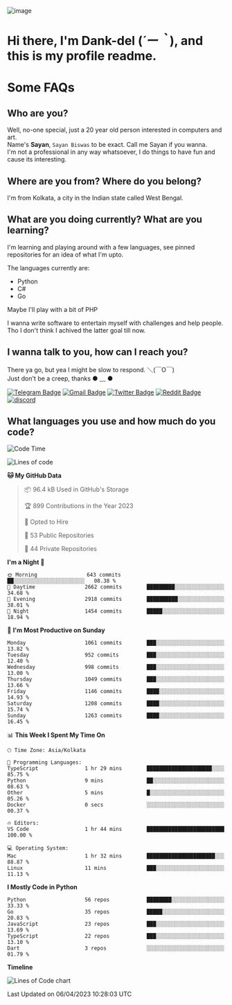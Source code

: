 ![image](https://user-images.githubusercontent.com/63096193/125182844-29f20800-e22f-11eb-8dc9-b0f2d29647bb.png)

# **Hi there, I'm Dank-del (*´ー｀*), and this is my profile readme.**
<!--  [![Profile views](https://gpvc.arturio.dev/dank-del)](https://github.com/dank-del) -->
# Some FAQs

## **Who are you?**

Well, no-one special, just a 20 year old person interested in computers and art. \
Name's **Sayan**, `Sayan Biswas` to be exact. Call me Sayan if you wanna. \
I'm not a professional in any way whatsoever, I do things to have fun and cause its interesting.

## **Where are you from? Where do you belong?**

I'm from Kolkata, a city in the Indian state called West Bengal.

## **What are you doing currently? What are you learning?**

I'm learning and playing around with a few languages, see pinned repositories for an idea of what I'm upto.

The languages currently are:

- Python
- C#
- Go

Maybe I'll play with a bit of PHP

I wanna write software to entertain myself with challenges and help people. \
Tho I don't think I achived the latter goal till now.

<!--## **Eww, I see a weeb profile.**

Can't help it, it's the best way to hide my face on this account
> Why do people hate weebs .-.

## **Cool, what more interests you?**

My interests are quite, weird. They're scattered all over the place. \
I've been fascinated by music and have studied it since the age of 6, I've performed on stage and on air but yeah now I've been away from that. I specialize in key instruments. \
Another thing that interests me is Media Production, aka, working with audio, video and broadcasting media.

> I just like art in general. also feeds the reason of me being obsessed with Japanese drawings (⋟ ﹏ ⋞)-->

## **I wanna talk to you, how can I reach you?**

There ya go, but yea I might be slow to respond. ＼(￣O￣) \
Just don't be a creep, thanks ● ﹏ ●

[![Telegram Badge](https://img.shields.io/badge/-dank_as_fuck-1ca0f1?style=flat-square&logo=telegram&logoColor=white&link=https://t.me/dank_as_fuck)](https://t.me/dank_as_fuck)
[![Gmail Badge](https://img.shields.io/badge/-sayan@asia.com-c14438?style=flat-square&logo=Gmail&logoColor=white&link=mailto:sayan@asia.com)](mailto:sayan@asia.com)
[![Twitter Badge](https://img.shields.io/twitter/follow/TheDankDel?style=social)](https://twitter.com/TheDankDel)
[![Reddit Badge](https://img.shields.io/reddit/user-karma/combined/dank_as_fuck_?style=social)](https://www.reddit.com/user/dank_as_fuck_/)
[![discord](https://discord-md-badge.vercel.app/api/shield/506536929152466945?style=social)](https://discordapp.com/users/506536929152466945)

## **What languages you use and how much do you code?**

<!--START_SECTION:waka-->
![Code Time](http://img.shields.io/badge/Code%20Time-1%2C126%20hrs%2019%20mins-blue)

![Lines of code](https://img.shields.io/badge/From%20Hello%20World%20I%27ve%20Written-4.4%20million%20lines%20of%20code-blue)

**🐱 My GitHub Data** 

> 📦 96.4 kB Used in GitHub's Storage 
 > 
> 🏆 899 Contributions in the Year 2023
 > 
> 💼 Opted to Hire
 > 
> 📜 53 Public Repositories 
 > 
> 🔑 44 Private Repositories 
 > 
**I'm a Night 🦉** 

```text
🌞 Morning                643 commits         ██░░░░░░░░░░░░░░░░░░░░░░░   08.38 % 
🌆 Daytime                2662 commits        █████████░░░░░░░░░░░░░░░░   34.68 % 
🌃 Evening                2918 commits        ██████████░░░░░░░░░░░░░░░   38.01 % 
🌙 Night                  1454 commits        █████░░░░░░░░░░░░░░░░░░░░   18.94 % 
```
📅 **I'm Most Productive on Sunday** 

```text
Monday                   1061 commits        ███░░░░░░░░░░░░░░░░░░░░░░   13.82 % 
Tuesday                  952 commits         ███░░░░░░░░░░░░░░░░░░░░░░   12.40 % 
Wednesday                998 commits         ███░░░░░░░░░░░░░░░░░░░░░░   13.00 % 
Thursday                 1049 commits        ███░░░░░░░░░░░░░░░░░░░░░░   13.66 % 
Friday                   1146 commits        ████░░░░░░░░░░░░░░░░░░░░░   14.93 % 
Saturday                 1208 commits        ████░░░░░░░░░░░░░░░░░░░░░   15.74 % 
Sunday                   1263 commits        ████░░░░░░░░░░░░░░░░░░░░░   16.45 % 
```


📊 **This Week I Spent My Time On** 

```text
🕑︎ Time Zone: Asia/Kolkata

💬 Programming Languages: 
TypeScript               1 hr 29 mins        █████████████████████░░░░   85.75 % 
Python                   9 mins              ██░░░░░░░░░░░░░░░░░░░░░░░   08.63 % 
Other                    5 mins              █░░░░░░░░░░░░░░░░░░░░░░░░   05.26 % 
Docker                   0 secs              ░░░░░░░░░░░░░░░░░░░░░░░░░   00.37 % 

🔥 Editors: 
VS Code                  1 hr 44 mins        █████████████████████████   100.00 % 

💻 Operating System: 
Mac                      1 hr 32 mins        ██████████████████████░░░   88.87 % 
Linux                    11 mins             ███░░░░░░░░░░░░░░░░░░░░░░   11.13 % 
```

**I Mostly Code in Python** 

```text
Python                   56 repos            ████████░░░░░░░░░░░░░░░░░   33.33 % 
Go                       35 repos            █████░░░░░░░░░░░░░░░░░░░░   20.83 % 
JavaScript               23 repos            ███░░░░░░░░░░░░░░░░░░░░░░   13.69 % 
TypeScript               22 repos            ███░░░░░░░░░░░░░░░░░░░░░░   13.10 % 
Dart                     3 repos             ░░░░░░░░░░░░░░░░░░░░░░░░░   01.79 % 
```



**Timeline**

![Lines of Code chart](https://raw.githubusercontent.com/Dank-del/Dank-del/main/assets/bar_graph.png)


 Last Updated on 06/04/2023 10:28:03 UTC
<!--END_SECTION:waka-->

<!--## **Can I stalk your spotify?**

Um sure.

![OwO Spotify](https://spotify-recently-played-readme.vercel.app/api?user=31fdrsslnr7nvq4ytqwtw7c4rxfm&count=5)-->

